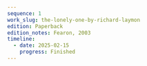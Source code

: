```yaml
---
sequence: 1
work_slug: the-lonely-one-by-richard-laymon
edition: Paperback
edition_notes: Fearon, 2003
timeline:
  - date: 2025-02-15
    progress: Finished
---
```

